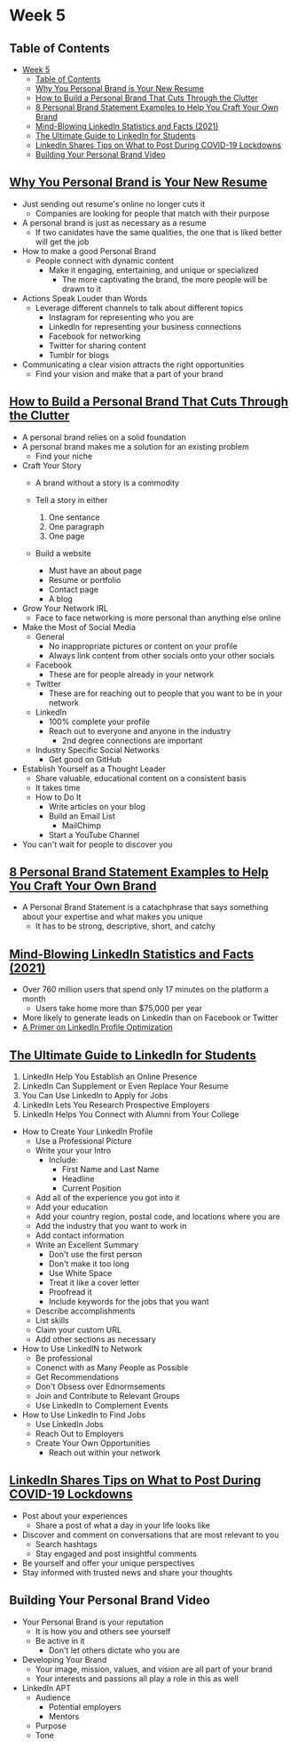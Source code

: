 # Week 5

## Table of Contents

- [Week 5](#week-5)
  - [Table of Contents](#table-of-contents)
  - [Why You Personal Brand is Your New Resume](#why-you-personal-brand-is-your-new-resume)
  - [How to Build a Personal Brand That Cuts Through the Clutter](#how-to-build-a-personal-brand-that-cuts-through-the-clutter)
  - [8 Personal Brand Statement Examples to Help You Craft Your Own Brand](#8-personal-brand-statement-examples-to-help-you-craft-your-own-brand)
  - [Mind-Blowing LinkedIn Statistics and Facts (2021)](#mind-blowing-linkedin-statistics-and-facts-2021)
  - [The Ultimate Guide to LinkedIn for Students](#the-ultimate-guide-to-linkedin-for-students)
  - [LinkedIn Shares Tips on What to Post During COVID-19 Lockdowns](#linkedin-shares-tips-on-what-to-post-during-covid-19-lockdowns)
  - [Building Your Personal Brand Video](#building-your-personal-brand-video)

## [Why You Personal Brand is Your New Resume](https://www.forbes.com/sites/celinnedacosta/2018/11/27/why-your-personal-brand-is-your-new-resume/?sh=69ac37a04e4b)

- Just sending out resume's online no longer cuts it
  - Companies are looking for people that match with their purpose
- A personal brand is just as necessary as a resume
  - If two canidates have the same qualities, the one that is liked better will get the job
- How to make a good Personal Brand
  - People connect with dynamic content
    - Make it engaging, entertaining, and unique or specialized
      - The more captivating the brand, the more people will be drawn to it
- Actions Speak Louder than Words
  - Leverage different channels to talk about different topics
    - Instagram for representing who you are
    - LinkedIn for representing your business connections
    - Facebook for networking
    - Twitter for sharing content
    - Tumblr for blogs
- Communicating a clear vision attracts the right opportunities
  - Find your vision and make that a part of your brand

## [How to Build a Personal Brand That Cuts Through the Clutter](https://collegeinfogeek.com/personal-brand/)

- A personal brand relies on a solid foundation
- A personal brand makes me a solution for an existing problem
  - Find your niche
- Craft Your Story
  - A brand without a story is a commodity
  - Tell a story in either
    1. One sentance
    2. One paragraph
    3. One page

  - Build a website
    - Must have an about page
    - Resume or portfolio
    - Contact page
    - A blog
- Grow Your Network IRL
  - Face to face networking is more personal than anything else online
- Make the Most of Social Media
  - General
    - No inappropriate pictures or content on your profile
    - Always link content from other socials onto your other socials
  - Facebook
    - These are for people already in your network
  - Twitter
    - These are for reaching out to people that you want to be in your network
  - LinkedIn
    - 100% complete your profile
    - Reach out to everyone and anyone in the industry
      - 2nd degree connections are important
  - Industry Specific Social Networks
    - Get good on GitHub
- Establish Yourself as a Thought Leader
  - Share valuable, educational content on a consistent basis
  - It takes time
  - How to Do It
    - Write articles on your blog
    - Build an Email List
      - MailChimp
    - Start a YouTube Channel
- You can't wait for people to discover you

## [8 Personal Brand Statement Examples to Help You Craft Your Own Brand](https://influencermarketinghub.com/personal-brand-statement-examples/)

- A Personal Brand Statement is a catachphrase that says something about your expertise and what makes you unique
  - It has to be strong, descriptive, short, and catchy

## [Mind-Blowing LinkedIn Statistics and Facts (2021)](https://kinsta.com/blog/linkedin-statistics/)

- Over 760 million users that spend only 17 minutes on the platform a month
  - Users take home more than $75,000 per year
- More likely to generate leads on LinkedIn than on Facebook or Twitter
- [A Primer on LinkedIn Profile Optimization](https://kinsta.com/blog/linkedin-statistics/#a-primer-on-linkedin-profile-optimization)

## [The Ultimate Guide to LinkedIn for Students](https://collegeinfogeek.com/linkedin-summary-examples-for-students/)

1. LinkedIn Help You Establish an Online Presence
2. LinkedIn Can Supplement or Even Replace Your Resume
3. You Can Use LinkedIn to Apply for Jobs
4. LinkedIn Lets You Research Prospective Employers
5. LinkedIn Helps You Connect with Alumni from Your College

- How to Create Your LinkedIn Profile
  - Use a Professional Picture
  - Write your your Intro
    - Include:
      - First Name and Last Name
      - Headline
      - Current Position
  - Add all of the experience you got into it
  - Add your education
  - Add your country region, postal code, and locations where you are
  - Add the industry that you want to work in
  - Add contact information
  - Write an Excellent Summary
    - Don't use the first person
    - Don't make it too long
    - Use White Space
    - Treat it like a cover letter
    - Proofread it
    - Include keywords for the jobs that you want
  - Describe accomplishments
  - List skills
  - Claim your custom URL
  - Add other sections as necessary
- How to Use LinkedIN to Network
  - Be professional
  - Conenct with as Many People as Possible
  - Get Recommendations
  - Don't Obsess over Ednormsements
  - Join and Contribute to Relevant Groups
  - Use LinkedIn to Complement Events
- How to Use LinkedIn to Find Jobs
  - Use LinkedIn Jobs
  - Reach Out to Employers
  - Create Your Own Opportunities
    - Reach out within your network

## [LinkedIn Shares Tips on What to Post During COVID-19 Lockdowns](https://www.socialmediatoday.com/news/linkedin-shares-tips-on-what-to-post-during-covid-19-lockdowns/574905/)

- Post about your experiences
  - Share a post of what a day in your life looks like
- Discover and comment on conversations that are most relevant to you
  - Search hashtags
  - Stay engaged and post insightful comments
- Be yourself and offer your unique perspectives
- Stay informed with trusted news and share your thoughts

## Building Your Personal Brand Video
- Your Personal Brand is your reputation
  - It is how you and others see yourself
  - Be active in it
    - Don't let others dictate who you are
- Developing Your Brand
  - Your image, mission, values, and vision are all part of your brand
  - Your interests and passions all play a role in this as well
- LinkedIn APT
  - Audience
    - Potential employers
    - Mentors
  - Purpose
  - Tone

